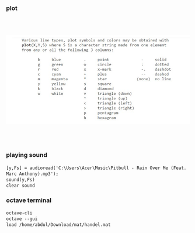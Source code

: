 ### plot
<br><br>

![](https://github.com/abdulmukit98/Octodesk/blob/master/_images/plot.jpg)

<br><br>


### playing sound
    [y,Fs] = audioread('C:\Users\Acer\Music\Pitbull - Rain Over Me (Feat. Marc Anthony).mp3');
    sound(y,Fs)
    clear sound
### octave terminal
    octave-cli
    octave --gui
    load /home/abdul/Download/mat/handel.mat

